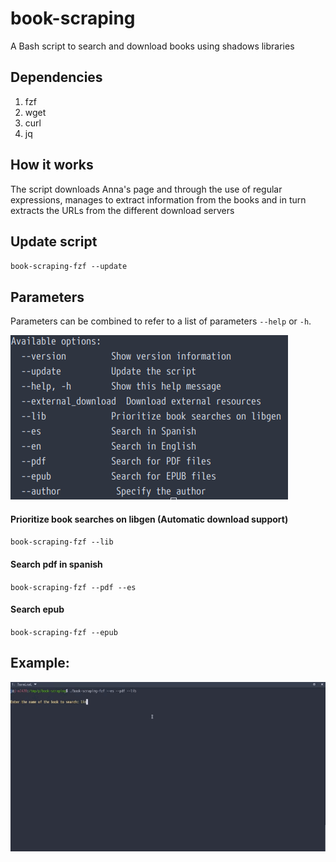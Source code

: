 # book-scraping
A Bash script to search and download books using shadows libraries
## Dependencies
1. fzf
2. wget
3. curl
4. jq
## How it works 
The script downloads Anna's page and through the use of regular expressions, manages to extract information from the books and in turn extracts the URLs from the different download servers

## Update script 
`book-scraping-fzf --update`

## Parameters
Parameters can be combined to refer to a list of parameters `--help` or `-h`.

![help](https://raw.githubusercontent.com/IamJony/semi-nord-theme-bluefish/main/Screenshot_2024-07-21-09-03-25_1366x768.png)


#### Prioritize book searches on libgen (**Automatic download support**)

`book-scraping-fzf --lib`

#### Search pdf in spanish

`book-scraping-fzf --pdf --es` 

#### Search epub

`book-scraping-fzf --epub`



## Example:
![book-scraping-fzf](https://raw.githubusercontent.com/IamJony/semi-nord-theme-bluefish/main/a-2024-07-21_20.17.07%20(online-video-cutter.com)(1).gif)

